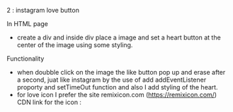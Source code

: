 2 : instagram love button

In HTML page
- create a div and inside div place a image and set a heart button at  the center 
of the image using some styling.

Functionality 
- when doubble click on the image the like button pop up and erase after a second,
juat like instagram by the use of add addEventListener proporty and setTimeOut function and also
I add styling of the heart.
- for love icon I prefer the site remixicon.com (https://remixicon.com/)
CDN link for the icon : <link href="https://cdn.jsdelivr.net/npm/remixicon@3.5.0/fonts/remixicon.css" rel="stylesheet">

